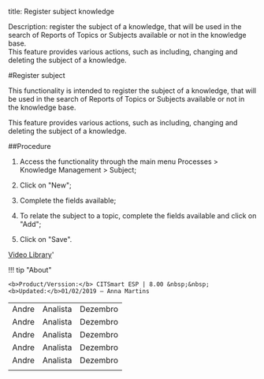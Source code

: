 title: Register subject knowledge

Description: register the subject of a knowledge, that will be used in the search of Reports of Topics or Subjects available or not in the knowledge base.  
This feature provides various actions, such as including, changing and deleting the subject of a knowledge.

#Register subject

This functionality is intended to register the subject of a knowledge, that will
be used in the search of Reports of Topics or Subjects available or not in the
knowledge base. 

This feature provides various actions, such as including, changing and
deleting the subject of a knowledge.

##Procedure

1.  Access the functionality through the main menu Processes \> Knowledge
    Management \> Subject;

2.  Click on "New";

3.  Complete the fields available;

4.  To relate the subject to a topic, complete the fields available and click on
    "Add";

5.  Click on "Save".

<i class='fa fa-youtube-play  fa-2x' style='color:#97ce17;vertical-align: middle;'> </i> [Video Library](https://www.youtube.com/playlist?list=PLB5qK2uzf2ROOaL7DsS86sLx4ilNgruEc)'

!!! tip "About"

    <b>Product/Verssion:</b> CITSmart ESP | 8.00 &nbsp;&nbsp;
    <b>Updated:</b>01/02/2019 – Anna Martins 


|       |          |          |
|-------|----------|----------|
| Andre | Analista | Dezembro |
| Andre | Analista | Dezembro |
| Andre | Analista | Dezembro |
| Andre | Analista | Dezembro |
| Andre | Analista | Dezembro |
|       |          |          |
